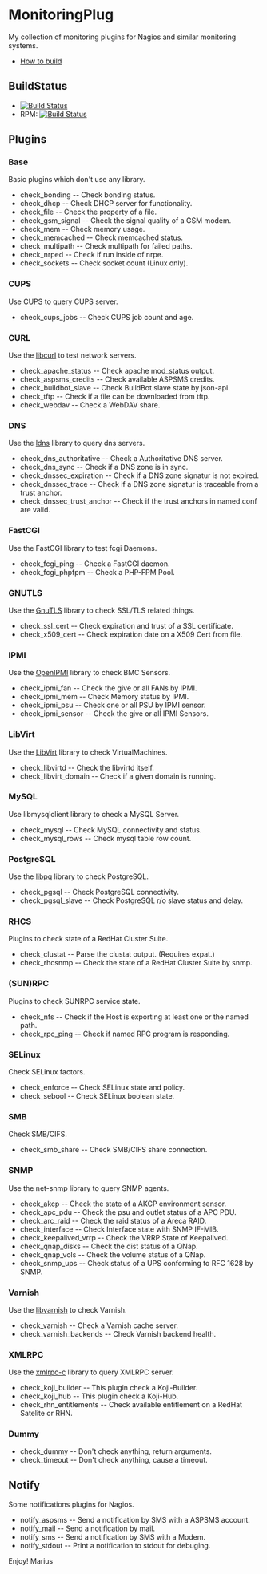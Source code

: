 # MonitoringPlug


My collection of monitoring plugins for Nagios and similar monitoring systems.

* [How to build](https://github.com/MonitoringPlug/monitoringplug/wiki/HowToBuild)

## BuildStatus

 * [![Build Status](https://jenkins.durchmesser.ch/buildStatus/icon?job=monitoringplug)](https://jenkins.durchmesser.ch/job/monitoringplug/)
  * RPM: [![Build Status](https://jenkins.durchmesser.ch/buildStatus/icon?job=dist-rpm)](https://jenkins.durchmesser.ch/job/dist-rpm/)

## Plugins

### Base

Basic plugins which don't use any library.

*  check_bonding -- Check bonding status.
*  check_dhcp -- Check DHCP server for functionality.
*  check_file -- Check the property of a file.
*  check_gsm_signal -- Check the signal quality of a GSM modem.
*  check_mem -- Check memory usage.
*  check_memcached -- Check memcached status.
*  check_multipath -- Check multipath for failed paths.
*  check_nrped -- Check if run inside of nrpe.
*  check_sockets -- Check socket count (Linux only). 

### CUPS


Use [CUPS](http://www.cups.org) to query CUPS server.

*  check_cups_jobs -- Check CUPS job count and age. 

### CURL

Use the [libcurl](http://curl.haxx.se/libcurl/) to test network servers.

*  check_apache_status -- Check apache mod_status output.
*  check_aspsms_credits -- Check available ​ASPSMS credits.
*  check_buildbot_slave -- Check BuildBot slave state by json-api.
*  check_tftp -- Check if a file can be downloaded from tftp.
*  check_webdav -- Check a WebDAV share. 

### DNS

Use the [ldns](http://www.nlnetlabs.nl/projects/ldns/) library to query dns servers.

*  check_dns_authoritative -- Check a Authoritative DNS server.
*  check_dns_sync -- Check if a DNS zone is in sync.
*  check_dnssec_expiration -- Check if a DNS zone signatur is not expired.
*  check_dnssec_trace -- Check if a DNS zone signatur is traceable from a trust anchor.
*  check_dnssec_trust_anchor -- Check if the trust anchors in named.conf are valid.

### FastCGI

Use the FastCGI library to test fcgi Daemons.

*  check_fcgi_ping -- Check a FastCGI daemon.
*  check_fcgi_phpfpm -- Check a PHP-FPM Pool.

### GNUTLS

Use the [GnuTLS](http://www.gnutls.org) library to check SSL/TLS related things.

*  check_ssl_cert -- Check expiration and trust of a SSL certificate. 
*  check_x509_cert -- Check expiration date on a X509 Cert from file.

### IPMI

Use the [OpenIPMI](http://openipmi.sourceforge.net/) library to check BMC Sensors.

*  check_ipmi_fan -- Check the give or all FANs by IPMI.
*  check_ipmi_mem -- Check Memory status by IPMI.
*  check_ipmi_psu -- Check one or all PSU by IPMI sensor.
*  check_ipmi_sensor -- Check the give or all IPMI Sensors. 

### LibVirt

Use the [LibVirt](http://libvirt.org/) library to check VirtualMachines.

*  check_libvirtd -- Check the libvirtd itself.
*  check_libvirt_domain -- Check if a given domain is running. 

### MySQL

Use libmysqlclient library to check a MySQL Server.

*  check_mysql -- Check MySQL connectivity and status.
*  check_mysql_rows -- Check mysql table row count. 

### PostgreSQL

Use the [libpq](http://www.postgresql.org/) library to check PostgreSQL.

*  check_pgsql -- Check PostgreSQL connectivity.
*  check_pgsql_slave -- Check PostgreSQL r/o slave status and delay.

### RHCS

Plugins to check state of a RedHat Cluster Suite.

*  check_clustat -- Parse the clustat output. (Requires expat.)
*  check_rhcsnmp -- Check the state of a RedHat Cluster Suite by snmp. 

### (SUN)RPC

Plugins to check SUNRPC service state.

*  check_nfs -- Check if the Host is exporting at least one or the named path.
*  check_rpc_ping -- Check if named RPC program is responding. 

### SELinux

Check SELinux factors.

*  check_enforce -- Check SELinux state and policy.
*  check_sebool -- Check SELinux boolean state. 

### SMB

Check SMB/CIFS.

*  check_smb_share -- Check SMB/CIFS share connection. 

### SNMP

Use the ​net-snmp library to query SNMP agents.

*  check_akcp -- Check the state of a AKCP environment sensor.
*  check_apc_pdu -- Check the psu and outlet status of a APC PDU.
*  check_arc_raid -- Check the raid status of a Areca RAID.
*  check_interface -- Check Interface state with SNMP IF-MIB.
*  check_keepalived_vrrp -- Check the VRRP State of Keepalived. 
*  check_qnap_disks -- Check the dist status of a QNap.
*  check_qnap_vols -- Check the volume status of a QNap.
*  check_snmp_ups -- Check status of a UPS conforming to RFC 1628 by SNMP.

### Varnish

Use the [libvarnish](http://www.varnish-cache.org/) to check Varnish.

*  check_varnish -- Check a Varnish cache server.
*  check_varnish_backends -- Check Varnish backend health.

### XMLRPC

Use the [xmlrpc-c](http://xmlrpc-c.sourceforge.net/) library to query XMLRPC server.

*  check_koji_builder -- This plugin check a Koji-Builder.
*  check_koji_hub -- This plugin check a Koji-Hub.
*  check_rhn_entitlements -- Check available entitlement on a RedHat Satelite or RHN. 

### Dummy

*  check_dummy -- Don't check anything, return arguments.
*  check_timeout -- Don't check anything, cause a timeout. 

## Notify

Some notifications plugins for Nagios.

*  notify_aspsms -- Send a notification by SMS with a ASPSMS account.
*  notify_mail -- Send a notification by mail.
*  notify_sms -- Send a notification by SMS with a Modem.
*  notify_stdout -- Print a notification to stdout for debuging. 

Enjoy!
  Marius

